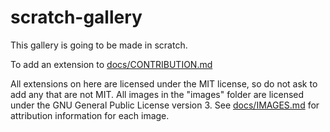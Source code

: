 # scratch-gallery
This gallery is going to be made in scratch.

To add an extension to [docs/CONTRIBUTION.md](https://github.com/SurvExe1Pc/scratch-gallery/tree/main/docs/CONTRIBUTION.md)

All extensions on here are licensed under the MIT license, so do not ask to add any that are not MIT.
All images in the "images" folder are licensed under the GNU General Public License version 3. See [docs/IMAGES.md](https://github.com/SurvExe1Pc/scratch-gallery/tree/main/docs/IMAGES.md) for attribution information for each image.
